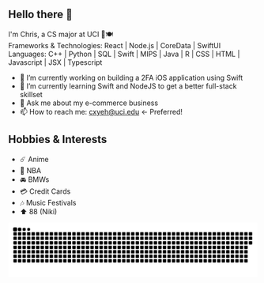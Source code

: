 ## Hello there 👋

I'm Chris, a CS major at UCI 🐜🍽️  
Frameworks & Technologies: React | Node.js | CoreData | SwiftUI  
Languages: C++ | Python | SQL | Swift | MIPS | Java | R | CSS | HTML | Javascript | JSX | Typescript  


- 🔭 I’m currently working on building a 2FA iOS application using Swift  
- 🌱 I’m currently learning Swift and NodeJS to get a better full-stack skillset  
- 💬 Ask me about my e-commerce business  
- 📫 How to reach me: cxyeh@uci.edu  <- Preferred!  


## Hobbies & Interests
- ☄️ Anime  
- 🏀 NBA  
- 🚘 BMWs  
- 💳 Credit Cards  
- 🎶 Music Festivals  
- ⬆️ 88 (Niki)

<p align="center">
 <img width="1000" src="assets/github-snake.svg" alt="snake"/>
</p>

<!--
**dopherdo/dopherdo** is a ✨ _special_ ✨ repository because its `README.md` (this file) appears on your GitHub profile.

Here are some ideas to get you started:

- 🔭 I’m currently working on ...
- 🌱 I’m currently learning ...
- 👯 I’m looking to collaborate on ...
- 🤔 I’m looking for help with ...
- 💬 Ask me about ...
- 📫 How to reach me: ...
- 😄 Pronouns: ...
- ⚡ Fun fact: ...
-->
